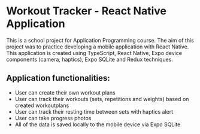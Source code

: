 # Workout Tracker - React Native Application

This is a school project for Application Programming course. The aim of this project was to practice developing a mobile application with React Native.
This application is created using TypeScript, React Native, Expo device components (camera, haptics), Expo SQLite and Redux techniques. 

## Application functionalities:

* User can create their own workout plans
* User can track their workouts (sets, repetitions and weights) based on created workoutplans
* User can track their resting time between sets with haptics alert
* User can take progress photos
* All of the data is saved locally to the mobile device via Expo SQLite
